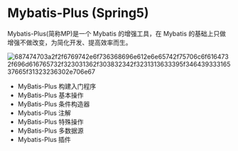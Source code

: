 # Mybatis-Plus (Spring5)

Mybatis-Plus(简称MP)是一个 Mybatis 的增强工具，在 Mybatis 的基础上只做增强不做改变，为简化开发、提高效率而生。

![687474703a2f2f6769742e6f736368696e612e6e65742f75706c6f6164732f696d616765732f323031362f303832342f3231313633395f34643933316537665f31323236302e706e67](https://fastly.jsdelivr.net/gh/LetengZzz/img@main/Two-C/img/Java/202302261311039.png)

- MyBatis-Plus 构建入门程序
- MyBatis-Plus 基本操作
- MyBatis-Plus 条件构造器
- Mybatis-Plus 注解
- MyBatis-Plus 特殊操作
- MyBatis-Plus 多数据源
- Mybatis-Plus 插件
